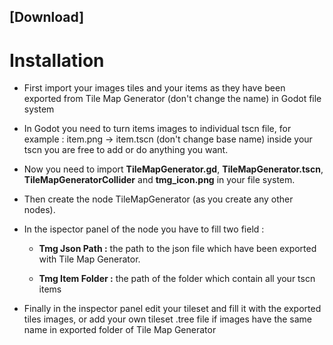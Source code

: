 ## [Download]

# Installation

- First import your images tiles and your items as they have been exported from Tile Map Generator (don't change the name) in Godot file system

- In Godot you need to turn items images to individual tscn file, for example : item.png &rarr; item.tscn   (don't change base name)
  inside your tscn you are free to add or do anything you want.

- Now you need to import **TileMapGenerator.gd**, **TileMapGenerator.tscn**, **TileMapGeneratorCollider** and **tmg_icon.png** in your file system.

- Then create the node TileMapGenerator (as you create any other nodes).

- In the ispector panel of the node you have to fill two field :
  
  - **Tmg Json Path :** the path to the json file which have been exported with Tile Map Generator.
  
  - **Tmg Item Folder :** the path of the folder which contain all your tscn items 

- Finally in the inspector panel edit your tileset and fill it with the exported tiles images, or add your own tileset .tree file if images have the same name in exported folder of Tile Map Generator 
